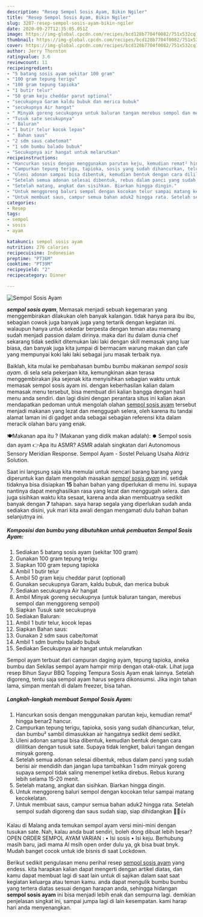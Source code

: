 ```yaml
---
description: "Resep Sempol Sosis Ayam, Bikin Ngiler"
title: "Resep Sempol Sosis Ayam, Bikin Ngiler"
slug: 3207-resep-sempol-sosis-ayam-bikin-ngiler
date: 2020-09-27T12:35:05.051Z
image: https://img-global.cpcdn.com/recipes/bcd128b7704f0082/751x532cq70/sempol-sosis-ayam-foto-resep-utama.jpg
thumbnail: https://img-global.cpcdn.com/recipes/bcd128b7704f0082/751x532cq70/sempol-sosis-ayam-foto-resep-utama.jpg
cover: https://img-global.cpcdn.com/recipes/bcd128b7704f0082/751x532cq70/sempol-sosis-ayam-foto-resep-utama.jpg
author: Jerry Thornton
ratingvalue: 3.6
reviewcount: 11
recipeingredient:
- "5 batang sosis ayam sekitar 100 gram"
- "100 gram tepung terigu"
- "100 gram tepung tapioka"
- "1 butir telur"
- "50 gram keju cheddar parut optional"
- "secukupnya Garam kaldu bubuk dan merica bubuk"
- "secukupnya Air hangat"
- " Minyak goreng secukupnya untuk baluran tangan merebus sempol dan menggoreng sempol"
- "Tusuk sate secukupnya"
- " Baluran"
- "1 butir telur kocok lepas"
- " Bahan saus"
- "2 sdm saus cabetomat"
- "1 sdm bumbu balado bubuk"
- "Secukupnya air hangat untuk melarutkan"
recipeinstructions:
- "Hancurkan sosis dengan menggunakan parutan keju, kemudian remat² hingga benar2 hancur."
- "Campurkan tepung terigu, tapioka, sosis yang sudah dihancurkan, telur, dan bumbu² sambil dimasukkan air hangatnya sedikit demi sedikit."
- "Uleni adonan sampai bisa dibentuk, kemudian bentuk dengan cara dililitkan dengan tusuk sate. Supaya tidak lengket, baluri tangan dengan minyak goreng."
- "Setelah semua adonan selesai dibentuk, rebus dalam panci yang sudah berisi air mendidih dan jangan lupa tambahkan 1 sdm minyak goreng supaya sempol tidak saling menempel ketika direbus. Rebus kurang lebih selama 15-20 menit."
- "Setelah matang, angkat dan sisihkan. Biarkan hingga dingin."
- "Untuk menggoreng baluri sempol dengan kocokan telur sampai matang kecokelatan."
- "Untuk membuat saus, campur semua bahan aduk2 hingga rata. Setelah sempol sudah digoreng dan saus sudah siap, siap dihidangkan 🥳🎉👍"
categories:
- Resep
tags:
- sempol
- sosis
- ayam

katakunci: sempol sosis ayam 
nutrition: 276 calories
recipecuisine: Indonesian
preptime: "PT36M"
cooktime: "PT39M"
recipeyield: "2"
recipecategory: Dinner

---
```



![Sempol Sosis Ayam](https://img-global.cpcdn.com/recipes/bcd128b7704f0082/751x532cq70/sempol-sosis-ayam-foto-resep-utama.jpg)

<b><i>sempol sosis ayam</i></b>, Memasak menjadi sebuah kegemaran yang menggembirakan dilakukan oleh banyak kalangan. tidak hanya para ibu ibu, sebagian cowok juga banyak juga yang tertarik dengan kegiatan ini. walaupun hanya untuk sekedar berpesta dengan teman atau memang sudah menjadi passion dalam dirinya. maka dari itu dalam dunia chef sekarang tidak sedikit ditemukan laki laki dengan skill memasak yang luar biasa, dan banyak juga kita jumpai di bermacam warung makan dan cafe yang mempunyai koki laki laki sebagai juru masak terbaik nya.

Baiklah, kita mulai ke pembahasan bumbu bumbu makanan <i>sempol sosis ayam</i>. di sela sela pekerjaan kita, kemungkinan akan terasa menggembirakan jika sejenak kita menyisihkan sebagian waktu untuk memasak sempol sosis ayam ini. dengan keberhasilan kalian dalam memasak menu tersebut, bisa membuat diri kalian bangga dengan hasil menu anda sendiri. dan lagi disini dengan perantara situs ini kalian akan mendapatkan pedoman untuk mengolah olahan <u>sempol sosis ayam</u> tersebut menjadi makanan yang lezat dan menggugah selera, oleh karena itu tandai alamat laman ini di gadget anda sebagai sebagian referensi kita dalam meracik olahan baru yang enak.

🍽Makanan apa itu ? (Makanan yang didik makan adalah): ⏺ Sempol sosis dan ayam 👉Apa itu ASMR? ASMR adalah singkatan dari Autonomous Sensory Meridian Response. Sempol Ayam - Sostel Peluang Usaha Aldriz Solution.


Saat ini langsung saja kita memulai untuk mencari barang barang yang diperuntuk kan dalam mengolah masakan <u><i>sempol sosis ayam</i></u> ini. setidak tidaknya bisa disiapkan <b>15</b> bahan bahan yang diperlukan di menu ini. supaya nantinya dapat menghasilkan rasa yang lezat dan menggugah selera. dan juga sisihkan waktu kita sesaat, karena anda akan membuatnya sedikit banyak dengan <b>7</b> tahapan. saya harap segala yang diperlukan sudah anda sediakan disini, yuk mari kita awali dengan mengamati dulu bahan bahan selanjutnya ini.

<!--inarticleads1-->

##### Komposisi dan bumbu yang dibutuhkan untuk pembuatan Sempol Sosis Ayam:

1. Sediakan 5 batang sosis ayam (sekitar 100 gram)
1. Gunakan 100 gram tepung terigu
1. Siapkan 100 gram tepung tapioka
1. Ambil 1 butir telur
1. Ambil 50 gram keju cheddar parut (optional)
1. Gunakan secukupnya Garam, kaldu bubuk, dan merica bubuk
1. Sediakan secukupnya Air hangat
1. Ambil  Minyak goreng secukupnya (untuk baluran tangan, merebus sempol dan menggoreng sempol)
1. Siapkan Tusuk sate secukupnya
1. Sediakan  Baluran:
1. Ambil 1 butir telur, kocok lepas
1. Siapkan  Bahan saus:
1. Gunakan 2 sdm saus cabe/tomat
1. Ambil 1 sdm bumbu balado bubuk
1. Sediakan Secukupnya air hangat untuk melarutkan


Sempol ayam terbuat dari campuran daging ayam, tepung tapioka, aneka bumbu dan Sekilas sempol ayam hampir mirip dengan otak-otak. Lihat juga resep Bihun Sayur BBQ Topping Tempura Sosis Ayam enak lainnya. Setelah digoreng, tentu saja sempol ayam harus segera dikonsumsi. Jika ingin tahan lama, simpan mentah di dalam freezer, bisa tahan. 

<!--inarticleads2-->

##### Langkah-langkah membuat Sempol Sosis Ayam:

1. Hancurkan sosis dengan menggunakan parutan keju, kemudian remat² hingga benar2 hancur.
1. Campurkan tepung terigu, tapioka, sosis yang sudah dihancurkan, telur, dan bumbu² sambil dimasukkan air hangatnya sedikit demi sedikit.
1. Uleni adonan sampai bisa dibentuk, kemudian bentuk dengan cara dililitkan dengan tusuk sate. Supaya tidak lengket, baluri tangan dengan minyak goreng.
1. Setelah semua adonan selesai dibentuk, rebus dalam panci yang sudah berisi air mendidih dan jangan lupa tambahkan 1 sdm minyak goreng supaya sempol tidak saling menempel ketika direbus. Rebus kurang lebih selama 15-20 menit.
1. Setelah matang, angkat dan sisihkan. Biarkan hingga dingin.
1. Untuk menggoreng baluri sempol dengan kocokan telur sampai matang kecokelatan.
1. Untuk membuat saus, campur semua bahan aduk2 hingga rata. Setelah sempol sudah digoreng dan saus sudah siap, siap dihidangkan 🥳🎉👍


Kalau di Malang anda temukan sempol ayam versi mini-mini dengan tusukan sate. Nah, kalau anda buat sendiri, boleh dong dibuat lebih besar? OPEN ORDER SEMPOL AYAM VARIAN : • Isi sosis • Isi keju. Berhubung masih baru, jadi mama Al msih open order dulu ya, gk bisa buat bnyk. Mudah banget cocok untuk ide bisnis di saat Lockdown. 

Berikut sedikit pengulasan menu perihal resep <u>sempol sosis ayam</u> yang endess. kita harapkan kalian dapat mengerti dengan artikel diatas, dan kamu dapat membuat lagi di saat lain untuk di sajikan dalam saat saat kegiatan keluarga atau teman kamu. anda dapat mengulik bumbu bumbu yang tertera diatas sesuai dengan harapan anda, sehingga hidangan <b>sempol sosis ayam</b> ini bisa menjadi lebih enak dan sempurna lagi. demikian penjelasan singkat ini, sampai jumpa lagi di lain kesempatan. kami harap hari anda menyenangkan.
